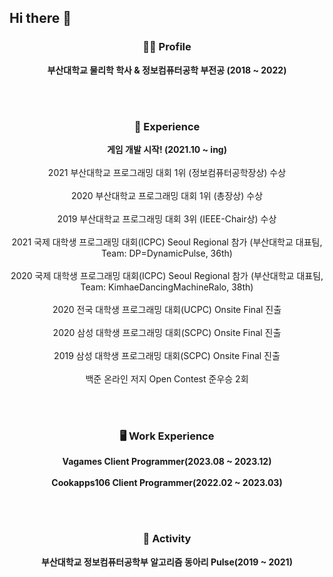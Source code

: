 ## Hi there 👋


<h3 align="center">🙋‍♂️ Profile</h3>

<p align="center">
  <b>부산대학교 물리학 학사 & 정보컴퓨터공학 부전공 (2018 ~ 2022)</b>
</p>

</br></br>

<h3 align="center">🌱 Experience</h3>

<p align="center">
  <b>게임 개발 시작! (2021.10 ~ ing)</b><br><br>
  2021 부산대학교 프로그래밍 대회 1위 (정보컴퓨터공학장상) 수상</b><br><br>
  2020 부산대학교 프로그래밍 대회 1위 (총장상) 수상</b><br><br>
  2019 부산대학교 프로그래밍 대회 3위 (IEEE-Chair상) 수상</b><br><br>
  2021 국제 대학생 프로그래밍 대회(ICPC) Seoul Regional 참가 (부산대학교 대표팀, Team: DP=DynamicPulse, 36th)</b><br><br>
  2020 국제 대학생 프로그래밍 대회(ICPC) Seoul Regional 참가 (부산대학교 대표팀, Team: KimhaeDancingMachineRalo, 38th)</b><br><br>
  2020 전국 대학생 프로그래밍 대회(UCPC) Onsite Final 진출</b><br><br>
  2020 삼성 대학생 프로그래밍 대회(SCPC) Onsite Final 진출</b><br><br>
  2019 삼성 대학생 프로그래밍 대회(SCPC) Onsite Final 진출</b></br></br>
  백준 온라인 저지 Open Contest 준우승 2회</b></br>
</p>

</br></br>

<h3 align="center">🖥️ Work Experience</h3>

<p align="center">
  <b>Vagames Client Programmer(2023.08 ~ 2023.12)<br><br>
  <b>Cookapps106 Client Programmer(2022.02 ~ 2023.03)<br>
</p>

</br></br>

<h3 align="center">🔭 Activity</h3>
<p align="center">
  부산대학교 정보컴퓨터공학부 알고리즘 동아리 Pulse(2019 ~ 2021)
</p>

</br></br>


